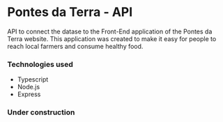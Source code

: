 # Pontes da Terra - API

API to connect the datase to the Front-End application of the Pontes da Terra website.
This application was created to make it easy for people to reach local farmers and consume healthy food.

### Technologies used

- Typescript
- Node.js
- Express

### Under construction
